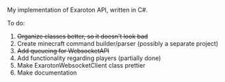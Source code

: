 My implementation of Exaroton API, written in C#.

To do:
1. ~~Organize classes better, so it doesn't look bad~~
2. Create minecraft command builder/parser (possibly a separate project)
3. ~~Add queueing for WebsocketAPI~~
4. Add functionality regarding players (partially done)
5. Make ExarotonWebsocketClient class prettier
6. Make documentation
